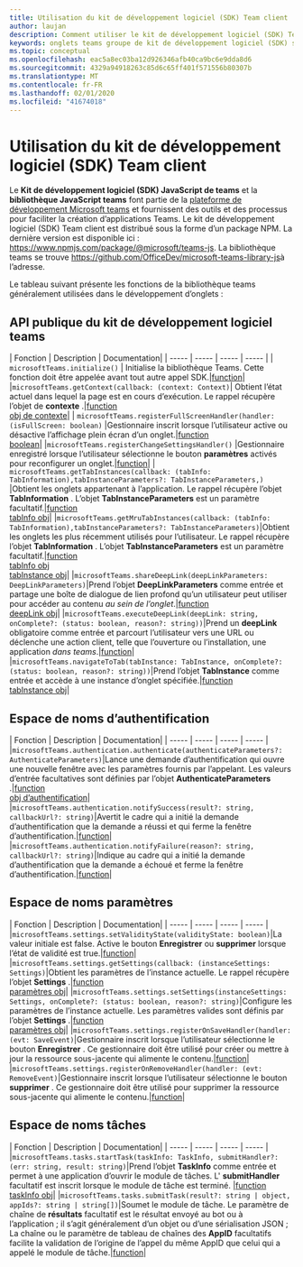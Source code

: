 ```yaml
---
title: Utilisation du kit de développement logiciel (SDK) Team client
author: laujan
description: Comment utiliser le kit de développement logiciel (SDK) Team client pour ajouter une fonctionnalité de teams à vos onglets personnalisés
keywords: onglets teams groupe de kit de développement logiciel (SDK) statique Java personnel
ms.topic: conceptual
ms.openlocfilehash: eac5a8ec03ba12d926346afb40ca9bc6e9dda8d6
ms.sourcegitcommit: 4329a94918263c85d6c65ff401f571556b80307b
ms.translationtype: MT
ms.contentlocale: fr-FR
ms.lasthandoff: 02/01/2020
ms.locfileid: "41674018"
---
```

# <a name="using-the-teams-client-sdk"></a>Utilisation du kit de développement logiciel (SDK) Team client

Le **Kit de développement logiciel (SDK) JavaScript de teams** et la **bibliothèque JavaScript teams** font partie de la [plateforme de développement Microsoft teams](https://msdn.microsoft.com/microsoft-teams) et fournissent des outils et des processus pour faciliter la création d’applications Teams. Le kit de développement logiciel (SDK) Team client est distribué sous la forme d’un package NPM. La dernière version est disponible ici : <https://www.npmjs.com/package/@microsoft/teams-js>. La bibliothèque teams se trouve <https://github.com/OfficeDev/microsoft-teams-library-js>à l’adresse.

Le tableau suivant présente les fonctions de la bibliothèque teams généralement utilisées dans le développement d’onglets :

## <a name="teams-sdk-public-api"></a>API publique du kit de développement logiciel teams 

| Fonction  | Description          | Documentation|
| -----     | -----     | -----    | -----        |
| `microsoftTeams.initialize()` | Initialise la bibliothèque Teams. Cette fonction doit être appelée avant tout autre appel SDK.|[function](/javascript/api/@microsoft/teams-js/microsoftteams?view=msteams-client-js-latest#initialize-any-)|
|`microsoftTeams.getContext(callback: (context: Context)`| Obtient l’état actuel dans lequel la page est en cours d’exécution. Le rappel récupère l’objet de **contexte** .|[function](/javascript/api/@microsoft/teams-js/microsoftteams?view=msteams-client-js-latest#getcontext--context--context-----void-)<br/>[obj de contexte](/javascript/api/@microsoft/teams-js/microsoftteams.context?view=msteams-client-js-latest)|
| `microsoftTeams.registerFullScreenHandler(handler: (isFullScreen: boolean)` |Gestionnaire inscrit lorsque l’utilisateur active ou désactive l’affichage plein écran d’un onglet.|[function](/javascript/api/@microsoft/teams-js/microsoftteams?view=msteams-client-js-latest#registerfullscreenhandler--isfullscreen--boolean-----void-)<br/>[boolean](/javascript/api/@microsoft/teams-js/microsoftteams.context?view=msteams-client-js-latest#isfullscreen)|
|`microsoftTeams.registerChangeSettingsHandler()` |Gestionnaire enregistré lorsque l’utilisateur sélectionne le bouton **paramètres** activés pour reconfigurer un onglet.|[function](/javascript/api/@microsoft/teams-js/microsoftteams?view=msteams-client-js-latest#registerchangesettingshandler-------void-)|
| `microsoftTeams.getTabInstances(callback: (tabInfo: TabInformation),tabInstanceParameters?: TabInstanceParameters,)` |Obtient les onglets appartenant à l’application. Le rappel récupère l’objet **TabInformation** . L’objet **TabInstanceParameters** est un paramètre facultatif.|[function](/javascript/api/@microsoft/teams-js/microsoftteams?view=msteams-client-js-latest#gettabinstances--tabinfo--tabinformation-----void--tabinstanceparameters-)<br/>[tabInfo obj](/javascript/api/@microsoft/teams-js/microsoftteams.tabinformation?view=msteams-client-js-latest)|
|`microsoftTeams.getMruTabInstances(callback: (tabInfo: TabInformation),tabInstanceParameters?: TabInstanceParameters)`|Obtient les onglets les plus récemment utilisés pour l’utilisateur. Le rappel récupère l’objet **TabInformation** . L’objet **TabInstanceParameters** est un paramètre facultatif.|[function](/javascript/api/@microsoft/teams-js/microsoftteams?view=msteams-client-js-latest#getmrutabinstances--tabinfo--tabinformation-----void--tabinstanceparameters-)<br/>[tabInfo obj](/javascript/api/@microsoft/teams-js/microsoftteams.teaminformation?view=msteams-client-js-latest)<br/>[tabInstance obj](/javascript/api/@microsoft/teams-js/microsoftteams.tabinstanceparameters?view=msteams-client-js-latest)|
|`microsoftTeams.shareDeepLink(deepLinkParameters: DeepLinkParameters)`|Prend l’objet **DeepLinkParameters** comme entrée et partage une boîte de dialogue de lien profond qu’un utilisateur peut utiliser pour accéder au contenu *au sein de l’onglet*.|[function](/javascript/api/@microsoft/teams-js/microsoftteams?view=msteams-client-js-latest#sharedeeplink-deeplinkparameters-)<br/>[deepLink obj](/javascript/api/@microsoft/teams-js/microsoftteams.deeplinkparameters?view=msteams-client-js-latest)|
|`microsoftTeams.executeDeepLink(deepLink: string, onComplete?: (status: boolean, reason?: string))`|Prend un **deepLink** obligatoire comme entrée et parcourt l’utilisateur vers une URL ou déclenche une action client, telle que l’ouverture ou l’installation, une application *dans teams*.|[function](/javascript/api/@microsoft/teams-js/microsoftteams?view=msteams-client-js-latest#executedeeplink-string---status--boolean--reason---string-----void-)|
|`microsoftTeams.navigateToTab(tabInstance: TabInstance, onComplete?: (status: boolean, reason?: string))`|Prend l’objet **TabInstance** comme entrée et accède à une instance d’onglet spécifiée.|[function](/javascript/api/@microsoft/teams-js/microsoftteams?view=msteams-client-js-latest#navigatetotab-tabinstance-)<br/>[tabInstance obj](/javascript/api/@microsoft/teams-js/microsoftteams.tabinstance?view=msteams-client-js-latest)|

## <a name="authentication-namespace"></a>Espace de noms d’authentification

| Fonction  | Description          | Documentation|
| -----     | -----     | -----    | -----        |
|`microsoftTeams.authentication.authenticate(authenticateParameters?: AuthenticateParameters)`|Lance une demande d’authentification qui ouvre une nouvelle fenêtre avec les paramètres fournis par l’appelant. Les valeurs d’entrée facultatives sont définies par l’objet **AuthenticateParameters** .|[function](/javascript/api/@microsoft/teams-js/microsoftteams.authentication?view=msteams-client-js-latest#authenticate-authenticateparameters-)<br/>[obj d’authentification](/javascript/api/@microsoft/teams-js/microsoftteams.authentication.authenticateparameters?view=msteams-client-js-latest)|
|`microsoftTeams.authentication.notifySuccess(result?: string, callbackUrl?: string)`|Avertit le cadre qui a initié la demande d’authentification que la demande a réussi et qui ferme la fenêtre d’authentification.|[function](/javascript/api/@microsoft/teams-js/microsoftteams.authentication?view=msteams-client-js-latest#notifysuccess-string--string-)|
|`microsoftTeams.authentication.notifyFailure(reason?: string, callbackUrl?: string)`|Indique au cadre qui a initié la demande d’authentification que la demande a échoué et ferme la fenêtre d’authentification.|[function](/javascript/api/@microsoft/teams-js/microsoftteams.authentication?view=msteams-client-js-latest#notifyfailure-string--string-)|

## <a name="settings-namespace"></a>Espace de noms paramètres

| Fonction  | Description          | Documentation|
| -----     | -----     | -----    | -----        |
|`microsoftTeams.settings.setValidityState(validityState: boolean)`|La valeur initiale est false. Active le bouton **Enregistrer** ou **supprimer** lorsque l’état de validité est true.|[function](/javascript/api/@microsoft/teams-js/microsoftteams.settings?view=msteams-client-js-latest#setvaliditystate-boolean-)|
|`microsoftTeams.settings.getSettings(callback: (instanceSettings: Settings)`|Obtient les paramètres de l’instance actuelle. Le rappel récupère l’objet **Settings** .|[function](/javascript/api/@microsoft/teams-js/microsoftteams.settings?view=msteams-client-js-latest#getsettings--instancesettings--settings-----void-)<br/>[paramètres obj](/javascript/api/@microsoft/teams-js/microsoftteams.settings.settings?view=msteams-client-js-latest)|
|`microsoftTeams.settings.setSettings(instanceSettings: Settings, onComplete?: (status: boolean, reason?: string)`|Configure les paramètres de l’instance actuelle. Les paramètres valides sont définis par l’objet **Settings** .|[function](/javascript/api/@microsoft/teams-js/microsoftteams.settings?view=msteams-client-js-latest#setsettings-settings-)<br/>[paramètres obj](/javascript/api/@microsoft/teams-js/microsoftteams.settings.settings?view=msteams-client-js-latest)|
|`microsoftTeams.settings.registerOnSaveHandler(handler: (evt: SaveEvent)`|Gestionnaire inscrit lorsque l’utilisateur sélectionne le bouton **Enregistrer** . Ce gestionnaire doit être utilisé pour créer ou mettre à jour la ressource sous-jacente qui alimente le contenu.|[function](/javascript/api/@microsoft/teams-js/microsoftteams.settings?view=msteams-client-js-latest#registeronsavehandler--evt--saveevent-----void-)|
|`microsoftTeams.settings.registerOnRemoveHandler(handler: (evt: RemoveEvent)`|Gestionnaire inscrit lorsque l’utilisateur sélectionne le bouton **supprimer** . Ce gestionnaire doit être utilisé pour supprimer la ressource sous-jacente qui alimente le contenu.|[function](/javascript/api/@microsoft/teams-js/microsoftteams.settings?view=msteams-client-js-latest#registeronremovehandler--evt--removeevent-----void-)|

## <a name="tasks-namespace"></a>Espace de noms tâches

| Fonction  | Description          | Documentation|
| -----     | -----     | -----    | -----        |
|`microsoftTeams.tasks.startTask(taskInfo: TaskInfo, submitHandler?: (err: string, result: string)`|Prend l’objet **TaskInfo** comme entrée et permet à une application d’ouvrir le module de tâches. L' **submitHandler** facultatif est inscrit lorsque le module de tâche est terminé. |[function](/javascript/api/@microsoft/teams-js/microsoftteams.tasks?view=msteams-client-js-latest#starttask-taskinfo---err--string--result--string-----void-)<br/>[taskInfo obj](/javascript/api/@microsoft/teams-js/microsoftteams.taskinfo?view=msteams-client-js-latest)|
|`microsoftTeams.tasks.submitTask(result?: string | object, appIds?: string | string[])`|Soumet le module de tâche. Le paramètre de chaîne de **résultats** facultatif est le résultat envoyé au bot ou à l’application ; il s’agit généralement d’un objet ou d’une sérialisation JSON ; La chaîne ou le paramètre de tableau de chaînes des **AppID** facultatifs facilite la validation de l’origine de l’appel du même AppID que celui qui a appelé le module de tâche.|[function](/javascript/api/@microsoft/teams-js/microsoftteams.tasks?view=msteams-client-js-latest#submittask-string---object--string---string---)|